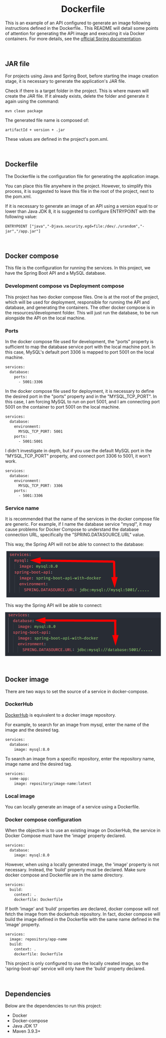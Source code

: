 <h1 align="center"><strong>Dockerfile</strong></h1>

This is an example of an API configured to generate an image following instructions defined in the Dockerfile.. This README will detail some points of attention for generating the API image and executing it via Docker containers. For more details, see the [official Spring documentation](https://spring.io/guides/topicals/spring-boot-docker).

&nbsp;

## **JAR file**

For projects using Java and Spring Boot, before starting the image creation stage, it is necessary to generate the application's JAR file.

Check if there is a target folder in the project. This is where maven will create the JAR file. If it already exists, delete the folder and generate it again using the command:

```
mvn clean package
```

The generated file name is composed of:

```
artifactId + version + .jar
```

These values are defined in the project's pom.xml.

&nbsp;

## **Dockerfile**

The Dockerfile is the configuration file for generating the application image. 

You can place this file anywhere in the project. However, to simplify this process, it is suggested to leave this file in the root of the project, next to the pom.xml.

If it is necessary to generate an image of an API using a version equal to or lower than Java JDK 8, it is suggested to configure ENTRYPOINT with the following value:

```
ENTRYPOINT ["java","-Djava.security.egd=file:/dev/./urandom","-jar","/app.jar"]
```

&nbsp;

## **Docker compose**

This file is the configuration for running the services. In this project, we have the Spring Boot API and a MySQL database.

### Development compose vs Deployment compose

This project has two docker compose files. One is at the root of the project, which will be used for deployment, responsible for running the API and database, and generating the containers. The other docker compose is in the resources/development folder. This will just run the database, to be run alongside the API on the local machine.

### Ports

In the docker compose file used for development, the "ports" property is sufficient to map the database service port with the local machine port. In this case, MySQL's default port 3306 is mapped to port 5001 on the local machine.

```
services:
  database:
    ports:
      - 5001:3306
```

In the docker compose file used for deployment, it is necessary to define the desired port in the "ports" property and in the "MYSQL_TCP_PORT". In this case, I am forcing MySQL to run on port 5001, and I am connecting port 5001 on the container to port 5001 on the local machine.

```
services:
  database:
    environment:
	  MYSQL_TCP_PORT: 5001
    ports:
      - 5001:5001
```

I didn't investigate in depth, but if you use the default MySQL port in the "MYSQL_TCP_PORT" property, and connect port 3306 to 5001, it won't work.

```
services:
  database:
    environment:
	  MYSQL_TCP_PORT: 3306
    ports:
      - 5001:3306
```

### Service name

It is recommended that the name of the services in the docker compose file are generic. For example, if I name the database service "mysql", it may cause problems for Docker Compose to understand the database connection URL, specifically the "SPRING.DATASOURCE.URL" value.

This way, the Spring API will not be able to connect to the database:

<div align="center">
	<img src="resources/img/service-name-wrong.png">
</div>

This way the Spring API will be able to connect:

<div align="center">
	<img src="resources/img/service-name-correct.png">
</div>

&nbsp;

## **Docker image**

There are two ways to set the source of a service in docker-compose.

### DockerHub

[DockerHub](https://hub.docker.com/) is equivalent to a docker image repository.

For example, to search for an image from mysql, enter the name of the image and the desired tag.

```
services:
  database:
    image: mysql:8.0
```

To search an image from a specific repository, enter the repository name, image name and the desired tag.

```
services:
  some-app:
    image: repository/image-name:latest
```

### Local image

You can locally generate an image of a service using a Dockerfile.

### Docker compose configuration

When the objective is to use an existing image on DockerHub, the service in Docker Compose must have the 'image' property declared.

```
services:
  database:
    image: mysql:8.0
```

However, when using a locally generated image, the 'image' property is not necessary. Instead, the 'build' property must be declared. Make sure docker compose and Dockerfile are in the same directory.

```
services:
  build:
    context: .
    dockerfile: Dockerfile
```

If both 'image' and 'build' properties are declared, docker compose will not fetch the image from the dockerhub repository. In fact, docker compose will build the image defined in the Dockerfile with the same name defined in the 'image' property.

```
services:
  image: repository/app-name
  build:
    context: .
    dockerfile: Dockerfile
```

This project is only configured to use the locally created image, so the 'spring-boot-api' service will only have the 'build' property declared.

&nbsp;

## **Dependencies**

Below are the dependencies to run this project:

- Docker
- Docker-compose
- Java JDK 17
- Maven 3.9.3+